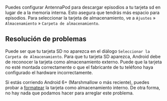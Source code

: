 Puedes configurar AntennaPod para descargar episodios a tu tarjeta sd en lugar de
a la memoria interna. Esto asegura que tendrás más espacio para episodios. Para
seleccionar la tarjeta de almacenamiento, ve a `Ajustes` » `Almacenamiento` »
`Carpeta de almacenamiento`.

## Resolución de problemas

Puede ser que tu tarjeta SD no aparezca en el diálogo
`Seleccionar la Carpeta de Almacenamiento`. Para que tu tarjeta SD aparezca,
Android debe de reconocer la tarjeta como almacenamiento externo. Puede que la
tarjeta no esté montada correctamente o que el fabricante de tu teléfono haya
configurado el hardware incorrectamente.

Si estás corriendo Android 6+ (Marshmallow o más reciente), puedes probar a
[formatear](https://lmgtfy.com/?q=android+6+sd+card+internal+storage) la tarjeta
como almacenamiento interno. De otra forma, no hay nada que podamos hacer para
arreglar este problema.
